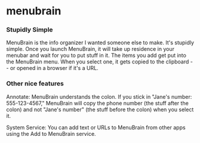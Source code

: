 # menubrain

### Stupidly Simple

MenuBrain is the info organizer I wanted someone else to make. It's stupidly simple. Once you launch MenuBrain, it will take up residence in your menubar and wait for you to put stuff in it. The items you add get put into the MenuBrain menu. When you select one, it gets copied to the clipboard -- or opened in a browser if it's a URL.

### Other nice features

Annotate: MenuBrain understands the colon. If you stick in "Jane's number: 555-123-4567," MenuBrain will copy the phone number (the stuff after the colon) and not "Jane's number" (the stuff before the colon) when you select it.

System Service: You can add text or URLs to MenuBrain from other apps using the Add to MenuBrain service.
